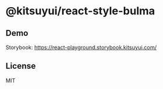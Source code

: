 # @kitsuyui/react-style-bulma

## Demo

Storybook: https://react-playground.storybook.kitsuyui.com/

## License

MIT
